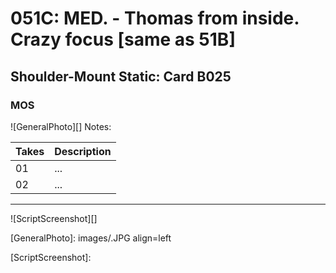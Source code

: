 # 051C: MED. - Thomas from inside. Crazy focus [same as 51B]

## Shoulder-Mount Static: Card B025

### MOS

![GeneralPhoto][]
Notes: 

| Takes | Description |
|:---|:----|
| 01 | ... |
| 02 | ... |

----

![ScriptScreenshot][]


[GeneralPhoto]:  images/.JPG align=left

[ScriptScreenshot]: 
